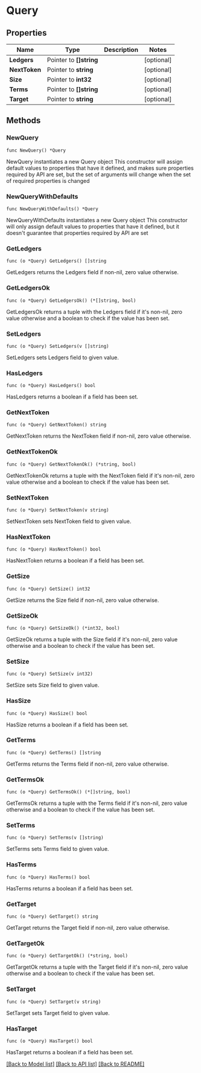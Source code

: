 # Query

## Properties

Name | Type | Description | Notes
------------ | ------------- | ------------- | -------------
**Ledgers** | Pointer to **[]string** |  | [optional] 
**NextToken** | Pointer to **string** |  | [optional] 
**Size** | Pointer to **int32** |  | [optional] 
**Terms** | Pointer to **[]string** |  | [optional] 
**Target** | Pointer to **string** |  | [optional] 

## Methods

### NewQuery

`func NewQuery() *Query`

NewQuery instantiates a new Query object
This constructor will assign default values to properties that have it defined,
and makes sure properties required by API are set, but the set of arguments
will change when the set of required properties is changed

### NewQueryWithDefaults

`func NewQueryWithDefaults() *Query`

NewQueryWithDefaults instantiates a new Query object
This constructor will only assign default values to properties that have it defined,
but it doesn't guarantee that properties required by API are set

### GetLedgers

`func (o *Query) GetLedgers() []string`

GetLedgers returns the Ledgers field if non-nil, zero value otherwise.

### GetLedgersOk

`func (o *Query) GetLedgersOk() (*[]string, bool)`

GetLedgersOk returns a tuple with the Ledgers field if it's non-nil, zero value otherwise
and a boolean to check if the value has been set.

### SetLedgers

`func (o *Query) SetLedgers(v []string)`

SetLedgers sets Ledgers field to given value.

### HasLedgers

`func (o *Query) HasLedgers() bool`

HasLedgers returns a boolean if a field has been set.

### GetNextToken

`func (o *Query) GetNextToken() string`

GetNextToken returns the NextToken field if non-nil, zero value otherwise.

### GetNextTokenOk

`func (o *Query) GetNextTokenOk() (*string, bool)`

GetNextTokenOk returns a tuple with the NextToken field if it's non-nil, zero value otherwise
and a boolean to check if the value has been set.

### SetNextToken

`func (o *Query) SetNextToken(v string)`

SetNextToken sets NextToken field to given value.

### HasNextToken

`func (o *Query) HasNextToken() bool`

HasNextToken returns a boolean if a field has been set.

### GetSize

`func (o *Query) GetSize() int32`

GetSize returns the Size field if non-nil, zero value otherwise.

### GetSizeOk

`func (o *Query) GetSizeOk() (*int32, bool)`

GetSizeOk returns a tuple with the Size field if it's non-nil, zero value otherwise
and a boolean to check if the value has been set.

### SetSize

`func (o *Query) SetSize(v int32)`

SetSize sets Size field to given value.

### HasSize

`func (o *Query) HasSize() bool`

HasSize returns a boolean if a field has been set.

### GetTerms

`func (o *Query) GetTerms() []string`

GetTerms returns the Terms field if non-nil, zero value otherwise.

### GetTermsOk

`func (o *Query) GetTermsOk() (*[]string, bool)`

GetTermsOk returns a tuple with the Terms field if it's non-nil, zero value otherwise
and a boolean to check if the value has been set.

### SetTerms

`func (o *Query) SetTerms(v []string)`

SetTerms sets Terms field to given value.

### HasTerms

`func (o *Query) HasTerms() bool`

HasTerms returns a boolean if a field has been set.

### GetTarget

`func (o *Query) GetTarget() string`

GetTarget returns the Target field if non-nil, zero value otherwise.

### GetTargetOk

`func (o *Query) GetTargetOk() (*string, bool)`

GetTargetOk returns a tuple with the Target field if it's non-nil, zero value otherwise
and a boolean to check if the value has been set.

### SetTarget

`func (o *Query) SetTarget(v string)`

SetTarget sets Target field to given value.

### HasTarget

`func (o *Query) HasTarget() bool`

HasTarget returns a boolean if a field has been set.


[[Back to Model list]](../README.md#documentation-for-models) [[Back to API list]](../README.md#documentation-for-api-endpoints) [[Back to README]](../README.md)



